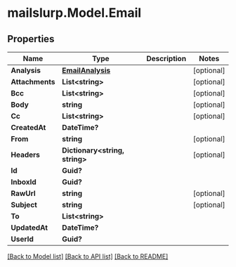 # mailslurp.Model.Email
## Properties

Name | Type | Description | Notes
------------ | ------------- | ------------- | -------------
**Analysis** | [**EmailAnalysis**](EmailAnalysis.md) |  | [optional] 
**Attachments** | **List&lt;string&gt;** |  | [optional] 
**Bcc** | **List&lt;string&gt;** |  | [optional] 
**Body** | **string** |  | [optional] 
**Cc** | **List&lt;string&gt;** |  | [optional] 
**CreatedAt** | **DateTime?** |  | 
**From** | **string** |  | [optional] 
**Headers** | **Dictionary&lt;string, string&gt;** |  | [optional] 
**Id** | **Guid?** |  | 
**InboxId** | **Guid?** |  | 
**RawUrl** | **string** |  | [optional] 
**Subject** | **string** |  | [optional] 
**To** | **List&lt;string&gt;** |  | 
**UpdatedAt** | **DateTime?** |  | 
**UserId** | **Guid?** |  | 

[[Back to Model list]](../README.md#documentation-for-models) [[Back to API list]](../README.md#documentation-for-api-endpoints) [[Back to README]](../README.md)

